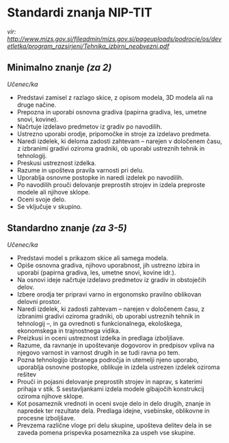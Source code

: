 # Standardi znanja NIP-TIT #
_vir: http://www.mizs.gov.si/fileadmin/mizs.gov.si/pageuploads/podrocje/os/devetletka/program_razsirjeni/Tehnika_izbirni_neobvezni.pdf_

## Minimalno znanje _(za 2)_ ##
_Učenec/ka_
* Predstavi zamisel z razlago skice, z opisom modela, 3D modela ali na druge načine.
* Prepozna in uporabi osnovna gradiva (papirna gradiva, les, umetne snovi, kovine).
* Načrtuje izdelavo predmetov iz gradiv po navodilih.
* Ustrezno uporabi orodje, pripomočke in stroje za izdelavo predmeta.
* Naredi izdelek, ki deloma zadosti zahtevam – narejen v določenem času, z izbranimi gradivi oziroma gradniki, ob uporabi ustreznih tehnik in tehnologij.
* Preskusi ustreznost izdelka.
* Razume in upošteva pravila varnosti pri delu.
* Uporablja osnovne postopke in naredi izdelek po navodilih.
* Po navodilih prouči delovanje preprostih strojev in izdela preproste modele ali njihove sklope.
* Oceni svoje delo.
* Se vključuje v skupino.


## Standardno znanje _(za 3-5)_ ##
_Učenec/ka_
* Predstavi model s prikazom skice ali samega modela. 
* Opiše osnovna gradiva, njihovo uporabnost, jih ustrezno izbira in uporabi (papirna gradiva, les, umetne snovi, kovine idr.).
* Na osnovi ideje načrtuje izdelavo predmetov iz gradiv in obstoječih delov.
* Izbere orodja ter pripravi varno in ergonomsko pravilno oblikovan delovni prostor.
* Naredi izdelek, ki zadosti zahtevam – narejen v določenem času, z izbranimi gradivi oziroma gradniki, ob uporabi ustreznih tehnik in tehnologij –, in ga ovrednoti s funkcionalnega, ekološkega, ekonomskega in trajnostnega vidika.
* Preizkusi in oceni ustreznost izdelka in predlaga izboljšave.
* Razume, da ravnanje in upoštevanje dogovorov in predpisov vpliva na njegovo varnost in varnost drugih in se tudi ravna po tem.
* Pozna tehnologijo izbranega področja in utemelji njeno uporabo, uporablja osnovne postopke, oblikuje in izdela ustrezen izdelek oziroma rešitev
* Prouči in pojasni delovanje preprostih strojev in naprav, s katerimi prihaja v stik. S sestavljankami izdela modele gibajočih konstrukcij oziroma njihove sklope.
* Kot posameznik vrednoti in oceni svoje delo in delo drugih, znanje in napredek ter rezultate dela. Predlaga idejne, vsebinske, oblikovne in procesne izboljšave.
* Prevzema različne vloge pri delu skupine, upošteva delitev dela in se zaveda pomena prispevka posameznika za uspeh vse skupine.

